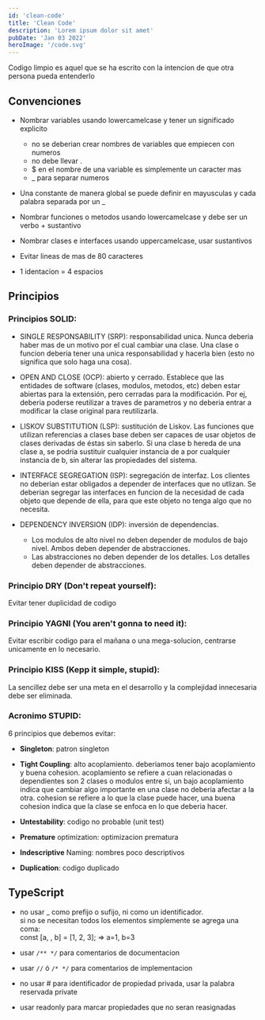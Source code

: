 ```yaml
---
id: 'clean-code'
title: 'Clean Code'
description: 'Lorem ipsum dolor sit amet'
pubDate: 'Jan 03 2022'
heroImage: '/code.svg'
---
```


Codigo limpio es aquel que se ha escrito con la intencion de que otra
persona pueda entenderlo

## Convenciones

- Nombrar variables usando lowercamelcase y tener un significado explicito

  - no se deberian crear nombres de variables que empiecen con numeros
  - no debe llevar .
  - $ en el nombre de una variable es simplemente un caracter mas
  - \_ para separar numeros

- Una constante de manera global se puede definir en mayusculas y cada
  palabra separada por un \_

- Nombrar funciones o metodos usando lowercamelcase y
  debe ser un verbo + sustantivo

- Nombrar clases e interfaces usando uppercamelcase, usar sustantivos

- Evitar lineas de mas de 80 caracteres

- 1 identacion = 4 espacios

## Principios

### Principios SOLID:

- SINGLE RESPONSABILITY (SRP): responsabilidad unica.
  Nunca deberia haber mas de un motivo por el cual cambiar una clase.
  Una clase o funcion deberia tener una unica responsabilidad y hacerla
  bien (esto no significa que solo haga una cosa).

- OPEN AND CLOSE (OCP): abierto y cerrado.
  Establece que las entidades de software (clases, modulos, metodos, etc)
  deben estar abiertas para la extensión, pero cerradas para la
  modificación. Por ej, deberia poderse reutilizar a traves de
  parametros y no deberia entrar a modificar la clase original para
  reutilizarla.

- LISKOV SUBSTITUTION (LSP): sustitución de Liskov.
  Las funciones que utilizan referencias a clases base deben ser
  capaces de usar objetos de clases derivadas de éstas sin saberlo.
  Si una clase b hereda de una clase a, se podria sustituir cualquier
  instancia de a por cualquier instancia de b, sin alterar las
  propiedades del sistema.
- INTERFACE SEGREGATION (ISP): segregación de interfaz.
  Los clientes no deberian estar obligados a depender de interfaces
  que no utlizan. Se deberian segregar las interfaces en funcion de
  la necesidad de cada objeto que depende de ella, para que este objeto
  no tenga algo que no necesita.

- DEPENDENCY INVERSION (IDP): inversión de dependencias.
  - Los modulos de alto nivel no deben depender de modulos de bajo nivel.
    Ambos deben depender de abstracciones.
  - Las abstracciones no deben depender de los detalles.
    Los detalles deben depender de abstracciones.

### Principio DRY (Don't repeat yourself):

Evitar tener duplicidad de codigo

### Principio YAGNI (You aren't gonna to need it):

Evitar escribir codigo para el mañana o una mega-solucion, centrarse
unicamente en lo necesario.

### Principio KISS (Kepp it simple, stupid):

La sencillez debe ser una meta en el desarrollo y la complejidad innecesaria
debe ser eliminada.

### Acronimo STUPID:

6 principios que debemos evitar:

- **Singleton**: patron singleton

- **Tight Coupling**: alto acoplamiento.
  deberiamos tener bajo acoplamiento y buena cohesion.
  acoplamiento se refiere a cuan relacionadas o dependientes son 2
  clases o modulos entre si, un bajo acoplamiento indica que cambiar
  algo importante en una clase no deberia afectar a la otra.
  cohesion se refiere a lo que la clase puede hacer, una buena cohesion
  indica que la clase se enfoca en lo que deberia hacer.

- **Untestability**: codigo no probable (unit test)

- **Premature** optimization: optimizacion prematura

- **Indescriptive** Naming: nombres poco descriptivos

- **Duplication**: codigo duplicado

## TypeScript

- no usar \_ como prefijo o sufijo, ni como un identificador.  
  si no se necesitan todos los elementos simplemente se agrega una coma:  
  const [a, , b] = [1, 2, 3]; => a=1, b=3

- usar `/** */` para comentarios de documentacion
- usar `//` ó `/* */` para comentarios de implementacion

- no usar # para identificador de propiedad privada, usar la palabra
  reservada private

- usar readonly para marcar propiedades que no seran reasignadas
